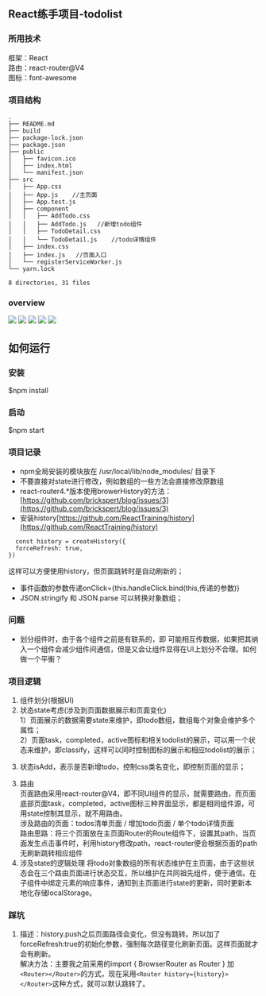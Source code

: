 ## React练手项目-todolist
### 所用技术
框架：React  
路由：react-router@V4   
图标：font-awesome     

### 项目结构
```
.
├── README.md
├── build
├── package-lock.json
├── package.json
├── public
│   ├── favicon.ico
│   ├── index.html
│   └── manifest.json
├── src
│   ├── App.css
│   ├── App.js    //主页面
│   ├── App.test.js
│   ├── component    
│   │   ├── AddTodo.css
│   │   ├── AddTodo.js   //新增todo组件
│   │   ├── TodoDetail.css   
│   │   └── TodoDetail.js    //todo详情组件
│   ├── index.css
│   ├── index.js   //页面入口
│   └── registerServiceWorker.js
└── yarn.lock

8 directories, 31 files

```

### overview
![](src/pics/todo1@2x.png)
![](src/pics/todo2@2x.png)
![](src/pics/todo3@2x.png)
![](src/pics/todo4@2x.png)
![](src/pics/todo5@2x.png)
## 如何运行

### 安装
$npm install

### 启动
$npm start


### 项目记录
- npm全局安装的模块放在 /usr/local/lib/node_modules/ 目录下
- 不要直接对state进行修改，例如数组的一些方法会直接修改原数组
- react-router4.*版本使用browerHistory的方法：[https://github.com/brickspert/blog/issues/3](https://github.com/brickspert/blog/issues/3)
- 安装history[https://github.com/ReactTraining/history](https://github.com/ReactTraining/history)
```
  const history = createHistory({  
  forceRefresh: true,  
})
```
这样可以方便使用history，但页面跳转时是自动刷新的；
- 事件函数的参数传递onClick={this.handleClick.bind(this,传递的参数)}
- JSON.stringify 和 JSON.parse 可以转换对象数组；

### 问题
- 划分组件时，由于各个组件之前是有联系的，即 可能相互传数据，如果把其纳入一个组件会减少组件间通信，但是又会让组件显得在UI上划分不合理。如何做一个平衡？

### 项目逻辑
1. 组件划分(根据UI)
2. 状态state考虑(涉及到页面数据展示和页面变化)  
1）页面展示的数据需要state来维护，即todo数组，数组每个对象会维护多个属性；   
2）页面task，completed，active图标和相关todolist的展示，可以用一个状态来维护，即classify，这样可以同时控制图标的展示和相应todolist的展示；      
3) 状态isAdd，表示是否新增todo，控制css类名变化，即控制页面的显示；   
3. 路由  
页面路由采用react-router@V4，即不同UI组件的显示，就需要路由，而页面底部页面task，completed，active图标三种界面显示，都是相同组件源，可用state控制其显示，就不用路由。  
  涉及路由的页面：todos清单页面 / 增加todo页面 / 单个todo详情页面    
  路由思路：将三个页面放在主页面Router的Route组件下，设置其path，当页面发生点击事件时，利用history修改path，react-router便会根据页面的path无刷新跳转相应组件  
4. 涉及state的逻辑处理
将todo对象数组的所有状态维护在主页面，由于这些状态会在三个路由页面进行状态交互，所以维护在共同祖先组件，便于通信。在子组件中绑定元素的响应事件，通知到主页面进行state的更新，同时更新本地化存储localStorage。

### 踩坑
1. 描述：history.push之后页面路径会变化，但没有跳转。所以加了forceRefresh:true的初始化参数，强制每次路径变化刷新页面。这样页面就才会有刷新。     
   解决方法：主要我之前采用的import { BrowserRouter as Router } 加 ```<Router></Router>```的方式，现在采用```<Router history={history}></Router>```这种方式，就可以默认跳转了。
 

